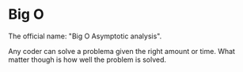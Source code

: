 # Big O

The official name: "Big O Asymptotic analysis".

Any coder can solve a problema given the right amount or time. What matter though is how well the problem is solved.